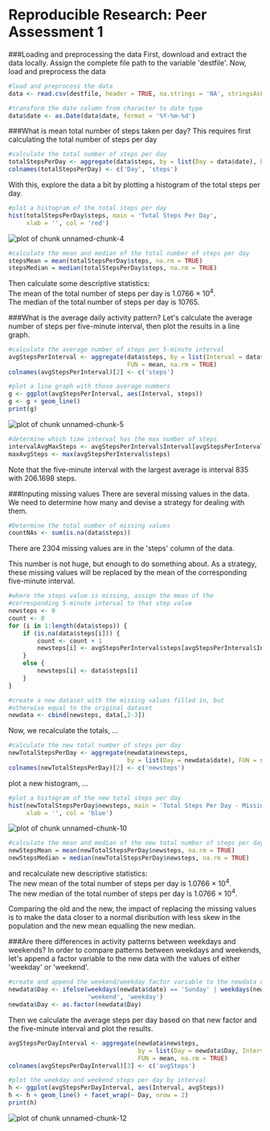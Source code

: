 # Reproducible Research: Peer Assessment 1



###Loading and preprocessing the data
First, download and extract the data locally.  Assign the complete file path to the variable 'destfile'.  Now, load and preprocess the data

```r
#load and preprocess the data
data <- read.csv(destfile, header = TRUE, na.strings = 'NA', stringsAsFactors = FALSE)

#transform the date column from character to date type
data$date <- as.Date(data$date, format = '%Y-%m-%d')
```



###What is mean total number of steps taken per day?
This requires first calculating the total number of steps per day

```r
#calculate the total number of steps per day
totalStepsPerDay <- aggregate(data$steps, by = list(Day = data$date), FUN = sum)
colnames(totalStepsPerDay) <- c('Day', 'steps')
```

With this, explore the data a bit by plotting a histogram of the total steps per day.

```r
#plot a histogram of the total steps per day
hist(totalStepsPerDay$steps, main = 'Total Steps Per Day',
     xlab = '', col = 'red')
```

![plot of chunk unnamed-chunk-4](figure/unnamed-chunk-4.png) 

```r
#calculate the mean and median of the total number of steps per day
stepsMean = mean(totalStepsPerDay$steps, na.rm = TRUE)
stepsMedian = median(totalStepsPerDay$steps, na.rm = TRUE)
```

Then calculate some descriptive statistics:<br>
The mean of the total number of steps per day is 1.0766 &times; 10<sup>4</sup>. <br>
The median of the total number of steps per day is 10765.



###What is the average daily activity pattern?
Let's calculate the average number of steps per five-minute interval, then plot the results in a line graph.

```r
#calculate the average number of steps per 5-minute interval
avgStepsPerInterval <- aggregate(data$steps, by = list(Interval = data$interval),
                                 FUN = mean, na.rm = TRUE)
colnames(avgStepsPerInterval)[2] <- c('steps')

#plot a line graph with those average numbers
g <- ggplot(avgStepsPerInterval, aes(Interval, steps))
g <- g + geom_line()
print(g)
```

![plot of chunk unnamed-chunk-5](figure/unnamed-chunk-5.png) 


```r
#determine which time interval has the max number of steps
intervalAvgMaxSteps <- avgStepsPerInterval$Interval[avgStepsPerInterval$steps == max(avgStepsPerInterval$steps)]
maxAvgSteps <- max(avgStepsPerInterval$steps)
```

Note that the five-minute interval with the largest average is interval 835 with 206.1698 steps.

###Inputing missing values
There are several missing values in the data.  We need to determine how many and devise a strategy for dealing with them.

```r
#Determine the total number of missing values
countNAs <- sum(is.na(data$steps))
```

There are 2304 missing values are in the 'steps' column of the data.

This number is not huge, but enough to do something about.  As a strategy, these missing values will be replaced by the mean of the corresponding five-minute interval.

```r
#where the steps value is missing, assign the mean of the
#corresponding 5-minute interval to that step value
newsteps <- 0
count <- 0
for (i in 1:length(data$steps)) {
    if (is.na(data$steps[i])) {
        count <- count + 1
        newsteps[i] <- avgStepsPerInterval$steps[avgStepsPerInterval$Interval == data$interval[i]]
    }
    else {
        newsteps[i] <- data$steps[i]
    }
}

#create a new dataset with the missing values filled in, but
#otherwise equal to the original dataset
newdata <- cbind(newsteps, data[,2-3])
```

Now, we recalculate the totals, ... 

```r
#calculate the new total number of steps per day
newTotalStepsPerDay <- aggregate(newdata$newsteps,
                                 by = list(Day = newdata$date), FUN = sum)
colnames(newTotalStepsPerDay)[2] <- c('newsteps')
```

plot a new histogram, ...


```r
#plot a histogram of the new total steps per day
hist(newTotalStepsPerDay$newsteps, main = 'Total Steps Per Day - Missing Data replaced',
     xlab = '', col = 'blue')
```

![plot of chunk unnamed-chunk-10](figure/unnamed-chunk-10.png) 

```r
#calculate the mean and median of the new total number of steps per day
newStepsMean = mean(newTotalStepsPerDay$newsteps, na.rm = TRUE)
newStepsMedian = median(newTotalStepsPerDay$newsteps, na.rm = TRUE)
```

and recalculate new descriptive statistics:<br>
The new mean of the total number of steps per day is 1.0766 &times; 10<sup>4</sup>. <br>
The new median of the total number of steps per day is 1.0766 &times; 10<sup>4</sup>.<br>

Comparing the old and the new, the impact of replacing the missing values is to make the data closer to a normal disribution with less skew in the population and the new mean equalling the new median.


###Are there differences in activity patterns between weekdays and weekends?
In order to compare patterns between weekdays and weekends, let's append a factor variable to the new data with the values of either 'weekday' or 'weekend'.

```r
#create and append the weekend/weekday factor variable to the newdata data.frame
newdata$Day <- ifelse(weekdays(newdata$date) == 'Sunday' | weekdays(newdata$date) == 'Saturday',
                      'weekend', 'weekday')
newdata$Day <- as.factor(newdata$Day)
```
Then we calculate the average steps per day based on that new factor and the five-minute interval and plot the results.

```r
avgStepsPerDayInterval <- aggregate(newdata$newsteps,
                                    by = list(Day = newdata$Day, Interval = newdata$interval),
                                    FUN = mean, na.rm = TRUE)
colnames(avgStepsPerDayInterval)[3] <- c('avgSteps')

#plot the weekday and weekend steps per day by interval
h <- ggplot(avgStepsPerDayInterval, aes(Interval, avgSteps))
h <- h + geom_line() + facet_wrap(~ Day, nrow = 2)
print(h)
```

![plot of chunk unnamed-chunk-12](figure/unnamed-chunk-12.png) 
